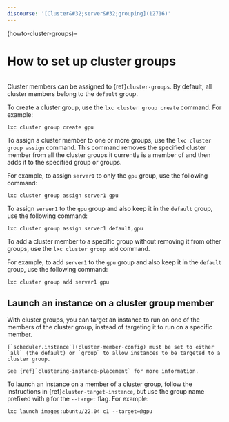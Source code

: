 ```yaml
---
discourse: '[Cluster&#32;server&#32;grouping](12716)'
---
```


(howto-cluster-groups)=
# How to set up cluster groups

```{youtube} https://www.youtube.com/watch?v=t_3YJo_xItM
```

Cluster members can be assigned to {ref}`cluster-groups`.
By default, all cluster members belong to the `default` group.

To create a cluster group, use the `lxc cluster group create` command.
For example:

    lxc cluster group create gpu

To assign a cluster member to one or more groups, use the `lxc cluster group assign` command.
This command removes the specified cluster member from all the cluster groups it currently is a member of and then adds it to the specified group or groups.

For example, to assign `server1` to only the `gpu` group, use the following command:

    lxc cluster group assign server1 gpu

To assign `server1` to the `gpu` group and also keep it in the `default` group, use the following command:

    lxc cluster group assign server1 default,gpu

To add a cluster member to a specific group without removing it from other groups, use the `lxc cluster group add` command.

For example, to add `server1` to the `gpu` group and also keep it in the `default` group, use the following command:

    lxc cluster group add server1 gpu

## Launch an instance on a cluster group member

With cluster groups, you can target an instance to run on one of the members of the cluster group, instead of targeting it to run on a specific member.

```{note}
[`scheduler.instance`](cluster-member-config) must be set to either `all` (the default) or `group` to allow instances to be targeted to a cluster group.

See {ref}`clustering-instance-placement` for more information.
```

To launch an instance on a member of a cluster group, follow the instructions in {ref}`cluster-target-instance`, but use the group name prefixed with `@` for the `--target` flag.
For example:

    lxc launch images:ubuntu/22.04 c1 --target=@gpu
